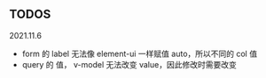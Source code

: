 ## TODOS

2021.11.6

- form 的 label 无法像 element-ui 一样赋值 auto，所以不同的 col 值
- query 的 值， v-model 无法改变 value，因此修改时需要改变
